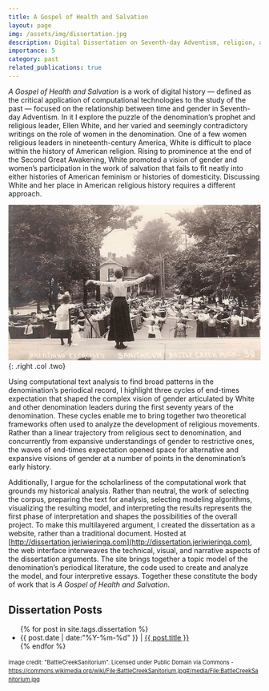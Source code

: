 ```yaml
---
title: A Gospel of Health and Salvation
layout: page
img: /assets/img/dissertation.jpg
description: Digital Dissertation on Seventh-day Adventism, religion, and gender in American culture.
importance: 5
category: past
related_publications: true
---
```

*A Gospel of Health and Salvation* is a work of digital history — defined as the critical application of computational technologies to the study of the past — focused on the relationship between time and gender in Seventh-day Adventism. In it I explore the puzzle of the denomination’s prophet and religious leader, Ellen White, and her varied and seemingly contradictory writings on the role of women in the denomination. One of a few women religious leaders in nineteenth-century America, White is difficult to place within the history of American religion. Rising to prominence at the end of the Second Great Awakening, White promoted a vision of gender and women’s participation in the work of salvation that fails to fit neatly into either histories of American feminism or histories of domesticity. Discussing White and her place in American religious history requires a different approach.

![Woman leading rows of guests in exercises outside of the Battle Creek Sanitarium](/assets/img/dissertation.jpg){: .right .col .two}

Using computational text analysis to find broad patterns in the denomination’s periodical record, I highlight three cycles of end-times expectation that shaped the complex vision of gender articulated by White and other denomination leaders during the first seventy years of the denomination. These cycles enable me to bring together two theoretical frameworks often used to analyze the development of religious movements. Rather than a linear trajectory from religious sect to denomination, and concurrently from expansive understandings of gender to restrictive ones, the waves of end-times expectation opened space for alternative and expansive visions of gender at a number of points in the denomination’s early history.

Additionally, I argue for the scholarliness of the computational work that grounds my historical analysis. Rather than neutral, the work of selecting the corpus, preparing the text for analysis, selecting modeling algorithms, visualizing the resulting model, and interpreting the results represents the first phase of interpretation and shapes the possibilities of the overall project. To make this multilayered argument, I created the dissertation as a website, rather than a traditional document. Hosted at [http://dissertation.jeriwieringa.com](http://dissertation.jeriwieringa.com), the web interface interweaves the technical, visual, and narrative aspects of the dissertation arguments. The site brings together a topic model of the denomination’s periodical literature, the code used to create and analyze the model, and four interpretive essays. Together these constitute the body of work that is *A Gospel of Health and Salvation*.

## Dissertation Posts

<ul class="posts">
{% for post in site.tags.dissertation %}
  <div class="post_info">
    <li>
         <span>{{ post.date | date:"%Y-%m-%d" }}</span> | <a href="{{ post.url }}">{{ post.title }}</a>
    </li>
    </div>
  {% endfor %}
</ul>


<span style="font-size:.8em">image credit: "BattleCreekSanitorium". Licensed under Public Domain via Commons - 
<a href="https://commons.wikimedia.org/wiki/File:BattleCreekSanitorium.jpg#/media/File:BattleCreekSanitorium.jpg">https://commons.wikimedia.org/wiki/File:BattleCreekSanitorium.jpg#/media/File:BattleCreekSanitorium.jpg</a></span>



